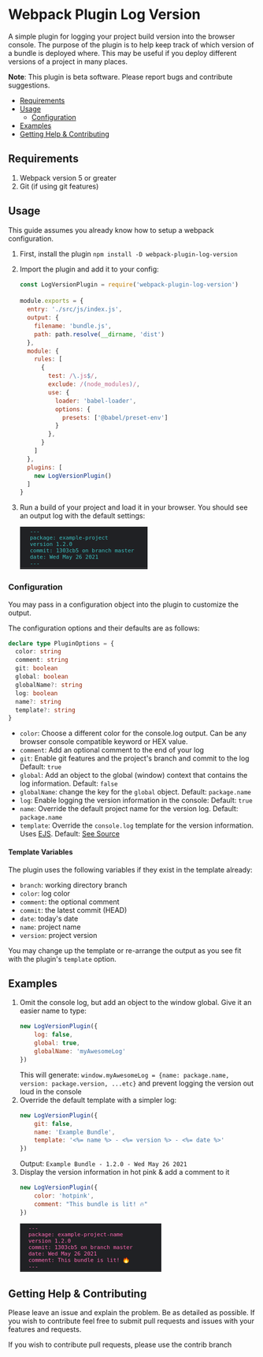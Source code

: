 # Webpack Plugin Log Version
A simple plugin for logging your project build version into the browser console. The purpose of the plugin is to help keep track of which version of a bundle is deployed where. This may be useful if you deploy different versions of a project in many places.

**Note**: This plugin is beta software. Please report bugs and contribute suggestions.

<!-- MarkdownTOC autolink="true" autoanchor="true" levels="1,2,3" -->

- [Requirements](#requirements)
- [Usage](#usage)
    - [Configuration](#configuration)
- [Examples](#examples)
- [Getting Help & Contributing](#getting-help--contributing)

<!-- /MarkdownTOC -->

<a id="requirements"></a>
## Requirements
1. Webpack version 5 or greater
2. Git (if using git features)

<a id="usage"></a>
## Usage
This guide assumes you already know how to setup a webpack configuration.

1. First, install the plugin `npm install -D webpack-plugin-log-version`
2. Import the plugin and add it to your config:
    ```javascript
    const LogVersionPlugin = require('webpack-plugin-log-version')

    module.exports = {
      entry: './src/js/index.js',
      output: {
        filename: 'bundle.js',
        path: path.resolve(__dirname, 'dist') 
      },
      module: {
        rules: [
          { 
            test: /\.js$/,
            exclude: /(node_modules)/,
            use: {
              loader: 'babel-loader',
              options: {
                presets: ['@babel/preset-env']
              }
            },
          }
        ]
      },
      plugins: [
        new LogVersionPlugin()
      ]
    }
    ```
3. Run a build of your project and load it in your browser. You should see an output log with the default settings:

    ![Example image of the plugin's default settings](./example.png)

<a id="configuration"></a>
### Configuration

You may pass in a configuration object into the plugin to customize the output.

The configuration options and their defaults are as follows:
```typescript
declare type PluginOptions = {
  color: string
  comment: string
  git: boolean
  global: boolean
  globalName?: string
  log: boolean
  name?: string
  template?: string
}
```
* `color`: Choose a different color for the console.log output. Can be any browser console compatible keyword or HEX value.
* `comment`: Add an optional comment to the end of your log
* `git`: Enable git features and the project's branch and commit to the log Default: `true`
*  `global`: Add an object to the global (window) context that contains the log information. Default: `false`
* `globalName`: change the key for the `global` object. Default: `package.name`
* `log`: Enable logging the version information in the console: Default: `true`
* `name`: Override the default project name for the version log. Default: `package.name`
* `template`: Override the `console.log` template for the version information. Uses [EJS](https://ejs.co/). Default: [See Source](./src/templates/default.ejs)

<a id="template-variables"></a>
#### Template Variables
The plugin uses the following variables if they exist in the template already:

* `branch`: working directory branch
* `color`: log color
* `comment`: the optional comment
* `commit`: the latest commit (HEAD)
* `date`: today's date
* `name`: project name
* `version`: project version

You may change up the template or re-arrange the output as you see fit with the plugin's `template` option.

<a id="examples"></a>
## Examples

1. Omit the console log, but add an object to the window global. Give it an easier name to type:
    ```javascript
    new LogVersionPlugin({
        log: false,
        global: true,
        globalName: 'myAwesomeLog'
    })
    ```
    This will generate: `window.myAwesomeLog = {name: package.name, version: package.version, ...etc}` and prevent logging the version out loud in the console
2. Override the default template with a simpler log:
    ```javascript
    new LogVersionPlugin({
        git: false,
        name: 'Example Bundle',
        template: '<%= name %> - <%= version %> - <%= date %>'
    })
    ```
    Output: `Example Bundle - 1.2.0 - Wed May 26 2021`
3. Display the version information in hot pink & add a comment to it
    ```javascript
    new LogVersionPlugin({
        color: 'hotpink',
        comment: "This bundle is lit! 🔥"
    })
    ```
    ![This bundle is lit](./example_lit.png)

<a id="getting-help--contributing"></a>
## Getting Help & Contributing

Please leave an issue and explain the problem. Be as detailed as possible. If you wish to contribute feel free to submit pull requests and issues with your features and requests.

If you wish to contribute pull requests, please use the contrib branch